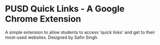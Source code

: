 # PUSD Quick Links - A Google Chrome Extension
A simple extension to allow students to access 'quick links' and get to their most-used websites. Designed by Safin Singh.

